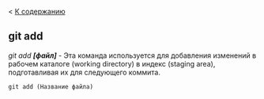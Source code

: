 < [К содержанию](/readme.md)
## git add
*git add **[файл]*** - Эта команда используется для добавления изменений в рабочем каталоге (working directory) в индекс (staging area), подготавливая их для следующего коммита.
```bash= 
git add (Название файла)
```
